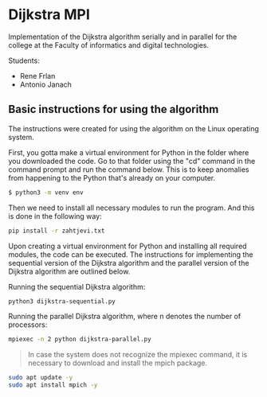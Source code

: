 # Dijkstra MPI
Implementation of the Dijkstra algorithm serially and in parallel for the college at the Faculty of informatics and digital technologies.

Students:
- Rene Frlan
- Antonio Janach

## Basic instructions for using the algorithm
The instructions were created for using the algorithm on the Linux operating system. 

First, you gotta make a virtual environment for Python in the folder where you downloaded the code. Go to that folder using the "cd" command in the command prompt and run the command below. This is to keep anomalies from happening to the Python that's already on your computer.
```sh
$ python3 -m venv env
```

Then we need to install all necessary modules to run the program. And this is done in the following way:
```sh
pip install -r zahtjevi.txt
```

Upon creating a virtual environment for Python and installing all required modules, the code can be executed. The instructions for implementing the sequential version of the Dijkstra algorithm and the parallel version of the Dijkstra algorithm are outlined below.

Running the sequential Dijkstra algorithm:
```sh
python3 dijkstra-sequential.py
```

Running the parallel Dijkstra algorithm, where n denotes the number of processors:
```sh
mpiexec -n 2 python dijkstra-parallel.py
```

> In case the system does not recognize the mpiexec command, it is necessary to download and install the mpich package.
```sh
sudo apt update -y
sudo apt install mpich -y
```
